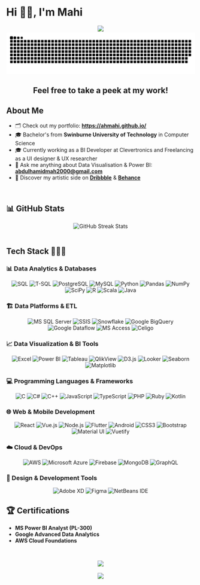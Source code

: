 # Hi 👋🏼, I'm Mahi

<div align="center">
  <img src="https://user-images.githubusercontent.com/73097560/115834477-dbab4500-a447-11eb-908a-139a6edaec5c.gif">
</div>

<!--- snake -->
<div align="center">
  <img  src=resources/grid-snake.svg
       alt="snake" /></a>
</div>

<div align="center">
  <h2>Feel free to take a peek at my work!</h2>
</div>

## About Me

- 🗂️ Check out my portfolio: **https://ahmahi.github.io/**
- 🎓 Bachelor's from **Swinburne University of Technology** in Computer Science
- 🎓 Currently working as a BI Developer at Clevertronics and Freelancing as a UI designer & UX researcher
- 💬 Ask me anything about Data Visualisation & Power BI: **abdulhamidmah2000@gmail.com**
- 🎨 Discover my artistic side on **[Dribbble](https://dribbble.com/AHMahi)** & **[Behance](https://www.behance.net/abdulhamidmahi1)**

<br>

## 📊 GitHub Stats

<div align="center">
  <img src="https://github-readme-streak-stats.herokuapp.com/?user=AHMahi&theme=dark&hide_border=false" alt="GitHub Streak Stats" />
</div>

<br>

## Tech Stack 👨🏻‍💻

### 📊 Data Analytics & Databases
<p align="center">
  <img alt="SQL" src="https://img.shields.io/badge/SQL-%2300758F.svg?style=for-the-badge&logo=postgresql&logoColor=white">
  <img alt="T-SQL" src="https://img.shields.io/badge/T--SQL-%23CC2927.svg?style=for-the-badge&logo=microsoft-sql-server&logoColor=white">
  <img alt="PostgreSQL" src="https://img.shields.io/badge/PostgreSQL-%23316192.svg?style=for-the-badge&logo=postgresql&logoColor=white">
  <img alt="MySQL" src="https://img.shields.io/badge/MySQL-%2300f.svg?style=for-the-badge&logo=mysql&logoColor=white">
  <img alt="Python" src="https://img.shields.io/badge/python-3670A0?style=for-the-badge&logo=python&logoColor=ffdd54">
  <img alt="Pandas" src="https://img.shields.io/badge/pandas-%23150458.svg?style=for-the-badge&logo=pandas&logoColor=white">
  <img alt="NumPy" src="https://img.shields.io/badge/numpy-%23013243.svg?style=for-the-badge&logo=numpy&logoColor=white">
  <img alt="SciPy" src="https://img.shields.io/badge/SciPy-%230C55A5.svg?style=for-the-badge&logo=scipy&logoColor=%white">
  <img alt="R" src="https://img.shields.io/badge/r-%23276DC3.svg?style=for-the-badge&logo=r&logoColor=white">
  <img alt="Scala" src="https://img.shields.io/badge/scala-%23DC322F.svg?style=for-the-badge&logo=scala&logoColor=white">
  <img alt="Java" src="https://img.shields.io/badge/java-%23ED8B00.svg?style=for-the-badge&logo=java&logoColor=white">
</p>

### 🏗️ Data Platforms & ETL
<p align="center">
  <img alt="MS SQL Server" src="https://img.shields.io/badge/Microsoft%20SQL%20Server-CC2927?style=for-the-badge&logo=microsoft%20sql%20server&logoColor=white">
  <img alt="SSIS" src="https://img.shields.io/badge/SSIS-%23CC2927.svg?style=for-the-badge&logo=microsoft&logoColor=white">
  <img alt="Snowflake" src="https://img.shields.io/badge/snowflake-%2329B5E8.svg?style=for-the-badge&logo=snowflake&logoColor=white">
  <img alt="Google BigQuery" src="https://img.shields.io/badge/BigQuery-%234285F4.svg?style=for-the-badge&logo=google-cloud&logoColor=white">
  <img alt="Google Dataflow" src="https://img.shields.io/badge/Dataflow-%234285F4.svg?style=for-the-badge&logo=google-cloud&logoColor=white">
  <img alt="MS Access" src="https://img.shields.io/badge/Microsoft%20Access-A4373A?style=for-the-badge&logo=microsoft%20access&logoColor=white">
  <img alt="Celigo" src="https://img.shields.io/badge/Celigo-%2300A1E0.svg?style=for-the-badge&logoColor=white">
</p>

### 📈 Data Visualization & BI Tools
<p align="center">
  <img alt="Excel" src="https://img.shields.io/badge/Microsoft_Excel-217346?style=for-the-badge&logo=microsoft-excel&logoColor=white">
  <img alt="Power BI" src="https://img.shields.io/badge/power_bi-F2C811?style=for-the-badge&logo=powerbi&logoColor=black">
  <img alt="Tableau" src="https://img.shields.io/badge/Tableau-E97627?style=for-the-badge&logo=Tableau&logoColor=white">
  <img alt="QlikView" src="https://img.shields.io/badge/QlikView-%2300C853.svg?style=for-the-badge&logoColor=white">
  <img alt="D3.js" src="https://img.shields.io/badge/d3.js-%23F9A03C.svg?style=for-the-badge&logo=d3.js&logoColor=white">
  <img alt="Looker" src="https://img.shields.io/badge/Looker-%234285F4.svg?style=for-the-badge&logo=looker&logoColor=white">
  <img alt="Seaborn" src="https://img.shields.io/badge/Seaborn-%23150458.svg?style=for-the-badge&logoColor=white">
  <img alt="Matplotlib" src="https://img.shields.io/badge/Matplotlib-%23013243.svg?style=for-the-badge&logoColor=white">
</p>

### 💻 Programming Languages & Frameworks
<p align="center">
  <img alt="C" src="https://img.shields.io/badge/c-%2300599C.svg?style=for-the-badge&logo=c&logoColor=white">
  <img alt="C#" src="https://img.shields.io/badge/c%23-%23239120.svg?style=for-the-badge&logo=c-sharp&logoColor=white">
  <img alt="C++" src="https://img.shields.io/badge/c++-%2300599C.svg?style=for-the-badge&logo=c%2B%2B&logoColor=white">
  <img alt="JavaScript" src="https://img.shields.io/badge/javascript-%23323330.svg?style=for-the-badge&logo=javascript&logoColor=%23F7DF1E">
  <img alt="TypeScript" src="https://img.shields.io/badge/typescript-%23007ACC.svg?style=for-the-badge&logo=typescript&logoColor=white">
  <img alt="PHP" src="https://img.shields.io/badge/PHP-%23777BB4.svg?style=for-the-badge&logo=php&logoColor=white">
  <img alt="Ruby" src="https://img.shields.io/badge/Ruby-%23CC342D.svg?style=for-the-badge&logo=ruby&logoColor=white">
  <img alt="Kotlin" src="https://img.shields.io/badge/Kotlin-%230095D5.svg?style=for-the-badge&logo=kotlin&logoColor=white">
</p>

### 🌐 Web & Mobile Development
<p align="center">
  <img alt="React" src="https://img.shields.io/badge/react-%2320232a.svg?style=for-the-badge&logo=react&logoColor=%2361DAFB">
  <img alt="Vue.js" src="https://img.shields.io/badge/vuejs-%2335495e.svg?style=for-the-badge&logo=vuedotjs&logoColor=%234FC08D">
  <img alt="Node.js" src="https://img.shields.io/badge/node.js-6DA55F?style=for-the-badge&logo=node.js&logoColor=white">
  <img alt="Flutter" src="https://img.shields.io/badge/Flutter-%2302569B.svg?style=for-the-badge&logo=flutter&logoColor=white">
  <img alt="Android" src="https://img.shields.io/badge/Android-3DDC84?style=for-the-badge&logo=android&logoColor=white">
  <img alt="CSS3" src="https://img.shields.io/badge/css3-%231572B6.svg?style=for-the-badge&logo=css3&logoColor=white">
  <img alt="Bootstrap" src="https://img.shields.io/badge/bootstrap-%23563D7C.svg?style=for-the-badge&logo=bootstrap&logoColor=white">
  <img alt="Material UI" src="https://img.shields.io/badge/MUI-%230081CB.svg?style=for-the-badge&logo=mui&logoColor=white">
  <img alt="Vuetify" src="https://img.shields.io/badge/Vuetify-1867C0?style=for-the-badge&logo=vuetify&logoColor=AEDDFF">
</p>

### ☁️ Cloud & DevOps
<p align="center">
  <img alt="AWS" src="https://img.shields.io/badge/AWS-%23FF9900.svg?style=for-the-badge&logo=amazon-aws&logoColor=white">
  <img alt="Microsoft Azure" src="https://img.shields.io/badge/Microsoft%20Azure-0089D0?style=for-the-badge&logo=microsoft-azure&logoColor=white">
  <img alt="Firebase" src="https://img.shields.io/badge/firebase-%23039BE5.svg?style=for-the-badge&logo=firebase">
  <img alt="MongoDB" src="https://img.shields.io/badge/MongoDB-%234ea94b.svg?style=for-the-badge&logo=mongodb&logoColor=white">
  <img alt="GraphQL" src="https://img.shields.io/badge/-GraphQL-E10098?style=for-the-badge&logo=graphql&logoColor=white">
</p>

### 🎨 Design & Development Tools
<p align="center">
  <img alt="Adobe XD" src="https://img.shields.io/badge/Adobe%20XD-470137?style=for-the-badge&logo=Adobe%20XD&logoColor=#FF61F6">
  <img alt="Figma" src="https://img.shields.io/badge/figma-%23F24E1E.svg?style=for-the-badge&logo=figma&logoColor=white">
  <img alt="NetBeans IDE" src="https://img.shields.io/badge/NetBeansIDE-1B6AC6.svg?style=for-the-badge&logo=apache-netbeans-ide&logoColor=white">
</p>

## 🏆 Certifications
- **MS Power BI Analyst (PL-300)**
- **Google Advanced Data Analytics**
- **AWS Cloud Foundations**

<br>

<!--profile visit count-->
<div align="center">
  
[![](https://visitcount.itsvg.in/api?id=AHMahi&label=Profile%20Views&color=0&icon=1&pretty=true)](https://visitcount.itsvg.in)
  
</div>

<div align="center">
  <img src="https://user-images.githubusercontent.com/73097560/115834477-dbab4500-a447-11eb-908a-139a6edaec5c.gif">
</div>
